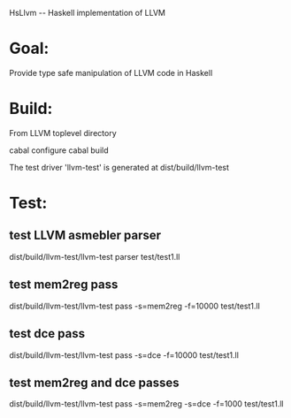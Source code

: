 HsLlvm -- Haskell implementation of LLVM


Goal: 
==========================================
Provide type safe manipulation of LLVM code in Haskell


Build:
==============
From LLVM toplevel directory

  cabal configure
  cabal build

The test driver 'llvm-test' is generated at dist/build/llvm-test

Test:
==============
## test LLVM asmebler parser
dist/build/llvm-test/llvm-test parser test/test1.ll 

## test mem2reg pass
dist/build/llvm-test/llvm-test pass -s=mem2reg -f=10000 test/test1.ll


## test dce pass
dist/build/llvm-test/llvm-test pass -s=dce -f=10000 test/test1.ll


## test mem2reg and dce passes
dist/build/llvm-test/llvm-test pass -s=mem2reg -s=dce -f=1000 test/test1.ll 
